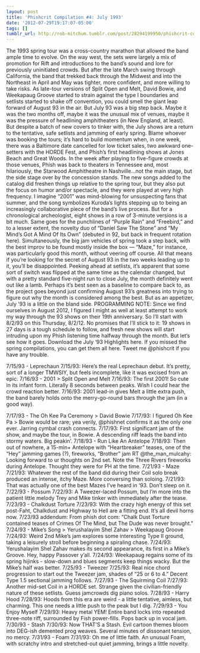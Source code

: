```yaml
---
layout: post
title: 'Phishcrit Compilation #4: July 1993'
date: '2012-07-29T19:17:07-05:00'
tags: []
tumblr_url: http://rob-mitchum.tumblr.com/post/28294199950/phishcrit-compilation-4-july-1993
---
```

The 1993 spring tour was a cross-country marathon that allowed the band ample time to evolve. On the way west, the sets were largely a mix of promotion for Rift and introductions to the band’s sound and lore for previously uninitiated crowds. But after the late March swing through California, the band that trekked back through the Midwest and into the Northeast in April and May was tighter, more confident, and more willing to take risks. As late-tour versions of Split Open and Melt, David Bowie, and Weekapaug Groove started to strain against the type I boundaries and setlists started to shake off convention, you could smell the giant leap forward of August 93 in the air.
But July 93 was a big step back. Maybe it was the two months off, maybe it was the unusual mix of venues, maybe it was the pressure of headlining amphitheaters (in New England, at least). But despite a batch of new covers to tinker with, the July shows are a return to the tentative, safe setlists and jamming of early spring. Blame whoever was booking the tours; it’s hard to build momentum when, in one week, there was a Baltimore date cancelled for low ticket sales, two awkward one-setters with the HORDE Fest, and Phish’s first headlining shows at Jones Beach and Great Woods. In the week after playing to five-figure crowds at those venues, Phish was back to theaters in Tennessee and, most hilariously, the Starwood Amphitheatre in Nashville…not the main stage, but the side stage over by the concession stands.
The new songs added to the catalog did freshen things up relative to the spring tour, but they also put the focus on humor and/or spectacle, and they were played at very high frequency. I imagine “2001” was mind-blowing for unsuspecting fans that summer, and the song symbolizes Kuroda’s lights stepping up to being an increasingly collaborative piece of the band’s live process. But for a chronological archeologist, eight shows in a row of 3-minute versions is a bit much. Same goes for the punchlines of “Purple Rain” and “Freebird,” and to a lesser extent, the novelty duo of “Daniel Saw The Stone” and “My Mind’s Got A Mind Of Its Own” (debuted in 92, but back in frequent rotation here). Simultaneously, the big jam vehicles of spring took a step back, with the best improv to be found mostly inside the box — “Maze,” for instance, was particularly good this month, without veering off course.
All that means if you’re looking for the secret of August 93 in the two weeks leading up to it, you’ll be disappointed. Peeking ahead at setlists, it’s apparent that some sort of switch was flipped at the same time as the calendar changed, but with a pretty standard five-night run to close July, the month definitely went out like a lamb. Perhaps it’s best seen as a baseline to compare back to, as the project goes beyond just confirming August 93’s greatness into trying to figure out why the month is considered among the best. But as an appetizer, July ‘93 is a little on the bland side.
PROGRAMMING NOTE: Since we find ourselves in August 2012, I figured I might as well at least attempt to work my way through the 93 shows on their 19th anniversary. So I’ll start with 8/2/93 on this Thursday, 8/2/12. No promises that I’ll stick to it: 19 shows in 27 days is a tough schedule to follow, and fresh new shows will start intruding upon my Phish listening time halfway through the month. But let’s see how it goes.
Download the July ‘93 Highlights here. If you missed the spring compilations, you can get them all here. Tweet me @phishcrit if you have any trouble.

7/15/93 - Leprechaun
7/15/93: Here’s the real Leprechaun debut. It’s pretty, sort of a longer TMWSIY, but feels incomplete, like it was excised from an epic.
7/16/93 - 2001 > Split Open and Melt
7/16/93: The first 2001! So cute in its infant form. Literally 8 seconds between peaks. Wish I could hear the crowd reaction better.
7/16/93: 2001 lead-in gives Melt a little extra push, the band barely holds onto the merry-go-round bars through the jam (in a good way).


7/17/93 - The Oh Kee Pa Ceremony > David Bowie
7/17/93: I figured Oh Kee Pa > Bowie would be rare; yea verily, @phishnet confirms it as the only one ever. Jarring cymbal crash connects.
7/17/93: First significant jam of the show, and maybe the tour, in Bowie. A descending riff leads the band into stormy waters. Big peakin’.
7/18/93 - Run Like An Antelope
7/18/93: Then out of nowhere, a 15-min+ Antelope with “Heartbreaker” teases, one of the “Hey” jamming games (?), fireworks, “Brother” jam
RT @the_man_mulcahy: Looking forward to ur thoughts on 2nd set. Note the Three Rivers fireworks during Antelope. Thought they were for PH at the time.
7/21/93 - Maze
7/21/93: Whatever the rest of the band did during their Coil solo break produced an intense, itchy Maze. More conversing than soloing.
7/21/93: That was actually one of the best Mazes I’ve heard in ‘93. Don’t sleep on it.
7/22/93 - Possum
7/22/93: A Tweezer-laced Possum, but I’m more into the patient little melody Trey and Mike tinker with immediately after the tease.
7/23/93 - Chalkdust Torture
7/23/93: With the crazy high energy of this set post-Faht, Chalkdust and Highway to Hell are a fitting end. It’s all devil horns now.
7/23/93 addendum: From phish dot com: “Chalk Dust Torture contained teases of Crimes Of The Mind, but The Dude was never brought.”
7/24/93 - Mike’s Song > Yerushalayim Shel Zahav > Weekapaug Groove
7/24/93: Weird 2nd Mike’s jam explores some interesting Type II ground, taking a leisurely stroll before beginning a spiraling chase.
7/24/93: Yerushalayim Shel Zahav makes its second appearance, its first in a Mike’s Groove. Hey, happy Passover y’all.
7/24/93: Weekapaug regains some of its spring hijinks - slow-down and blues segments keep things wacky. But the Mike’s half was better.
7/25/93 - Tweezer
7/25/93: Real nice chord progression to start out the Tweezer jam, shades of “25 or 6 to 4.” Decent Type 1.5 sectional jamming follows.
7/27/93 - The Squirming Coil
7/27/93: Another mid-set Coil in a HORDE set. Strange given the civilian-friendly nature of these setlists. Guess jamcrowds dig piano solos.
7/28/93 - Harry Hood
7/28/93: Hoods from this era are weird - a little tentative, aimless, but charming. This one needs a little push to the peak but I dig.
7/29/93 - You Enjoy Myself
7/29/93: Heavy metal YEM! Entire band locks into repeated three-note riff, surrounded by Fish power-fills. Pops back up in vocal jam.
7/30/93 - Stash
7/30/93: Now THAT’S a Stash. Evil cartoon themes bloom into DEG-ish demented prog weaves. Several minutes of dissonant tension, no mercy.
7/31/93 - Foam
7/31/93: Oh me of little faith. An unusual Foam, with scratchy intro and stretched-out quiet jamming, brings a little novelty. 
